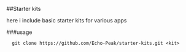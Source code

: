 ##Starter kits

here i include basic starter kits for various apps

###usage

```
  git clone https://github.com/Echo-Peak/starter-kits.git <kit>
```